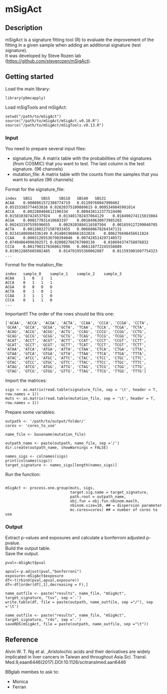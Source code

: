 # mSigAct

## Description

mSigAct is a signature fitting tool (R) to evaluate the improvement of the fitting in a given sample when adding an additional signature (test signature).\
It was developed by Steve Rozen lab (https://github.com/steverozen/mSigAct).

## Getting started

Load the main library:

```
library(pbmcapply)
```
Load mSigTools and mSigAct:
```
setwd("/path/to/mSigAct")
source("/path/to/mSigAct/mSigAct.v0.10.R")
source("/path/to/mSigAct/mSigTools.v0.13.R")
```

### Input

You need to prepare several input files:
- signature_file: A matrix table with the probabilities of the signatures (from COSMIC) that you want to test. The last column is the test signature. (96 channels)
- mutation_file: A matrix table with the counts from the samples that you want to analize (96 channels)

Format for the signature_file:
```
index	SBS1	SBS5	SBS18	SBS40	SBS31
ACAA	0.0008861572308774719	0.01199760047990402	0.05153385774453816	0.02820375109889615	0.0095349845981014
ACCA	0.002280404612190334	0.009438112377524496	0.015810387424537924	0.013401782437064129	0.018490274115815084
ACGA	0.000177031410683197	0.001849630073985203	0.002431597559596655	0.0029203884116587504	0.001659127299040705
ACTA	0.0012802271507033455	0.006608678264347131	0.02141406904336149	0.014801968661832024	0.006276698456611824
CCAA	0.00031205536798394046	0.007428514297140572	0.07404864996302571	0.020802766767980138	0.010694374758876832
CCCA	0.0017903176560617096	0.006138772245550889	0.019612885665882485	0.014701955360062887	0.011593901607754323
...

```

Format for the mutation_file: 
```
index	sample_0	sample_1	sample_2	sample_3
ACAA	1	0	1	1
ACCA	0	1	1	1
ACGA	0	0	0	0
ACTA	0	1	0	1
CCAA	3	1	1	0
CCCA	0	1	1	0
...
```

Important!! The order of the rows should be this one:

```
['ACAA', 'ACCA', 'ACGA', 'ACTA', 'CCAA', 'CCCA', 'CCGA', 'CCTA', 'GCAA', 'GCCA', 'GCGA', 'GCTA', 'TCAA', 'TCCA', 'TCGA', 'TCTA', 'ACAG', 'ACCG', 'ACGG', 'ACTG', 'CCAG', 'CCCG', 'CCGG', 'CCTG', 'GCAG', 'GCCG', 'GCGG', 'GCTG', 'TCAG', 'TCCG', 'TCGG', 'TCTG', 'ACAT', 'ACCT', 'ACGT', 'ACTT', 'CCAT', 'CCCT', 'CCGT', 'CCTT', 'GCAT', 'GCCT', 'GCGT', 'GCTT', 'TCAT', 'TCCT', 'TCGT', 'TCTT', 'ATAA', 'ATCA', 'ATGA', 'ATTA', 'CTAA', 'CTCA', 'CTGA', 'CTTA', 'GTAA', 'GTCA', 'GTGA', 'GTTA', 'TTAA', 'TTCA', 'TTGA', 'TTTA', 'ATAC', 'ATCC', 'ATGC', 'ATTC', 'CTAC', 'CTCC', 'CTGC', 'CTTC', 'GTAC', 'GTCC', 'GTGC', 'GTTC', 'TTAC', 'TTCC', 'TTGC', 'TTTC', 'ATAG', 'ATCG', 'ATGG', 'ATTG', 'CTAG', 'CTCG', 'CTGG', 'CTTG', 'GTAG', 'GTCG', 'GTGG', 'GTTG', 'TTAG', 'TTCG', 'TTGG', 'TTTG']
```

Import the matrices:
```
sigs <- as.matrix(read.table(signature_file, sep = '\t', header = T, row.names = 1))
muts <- as.matrix(read.table(mutation_file, sep = '\t', header = T, row.names = 1))
```

Prepare some variables:
```
outpath <- '/path/to/output/folder/'
cores <- 'cores_to_use'

name_file <- basename(mutation_file)

outpath_name <- paste(outpath, name_file, sep ='/')
dir.create(outpath_name, showWarnings = FALSE)

names_sigs <- colnames(sigs)
print(colnames(sigs))
target_signature <- names_sigs[length(names_sigs)]

```

Run the function:
```

mSigAct <- process.one.group(muts, sigs,
                             target.sig.name = target_signature,
                             path.root = outpath_name,
                             obj.fun = obj.fun.nbinom.maxlh,
                             nbinom.size=10, ## = dispersion parameter
                             mc.cores=cores) ## = number of cores to use

```

### Output

Extract p-values and exposures and calculate a bonferroni adjusted p-pvalue.\
Build the output table.\
Save the output.

```
pval<-mSigAct$pval

apval<-p.adjust(pval,"bonferroni")
exposure<-mSigAct$exposure
df<-t(rbind(pval,apval,exposure))
df<-df[order(df[,1],decreasing = F),]

name_outfile <- paste("results", name_file, "mSigAct", target_signature, "tsv", sep ='.')
write.table(df, file = paste(outpath, name_outfile, sep ="/"), sep ='\t')

name_outfile <- paste("results", name_file, "mSigAct", target_signature, "rds", sep ='.')
saveRDS(mSigAct, file = paste(outpath, name_outfile, sep ="\t"))

```
## Reference

Alvin W. T. Ng et al. ,Aristolochic acids and their derivatives are widely implicated in liver cancers in Taiwan and throughout Asia.Sci. Transl. Med.9,eaan6446(2017).DOI:10.1126/scitranslmed.aan6446

BBglab membes to ask to:
- Monica
- Ferran
